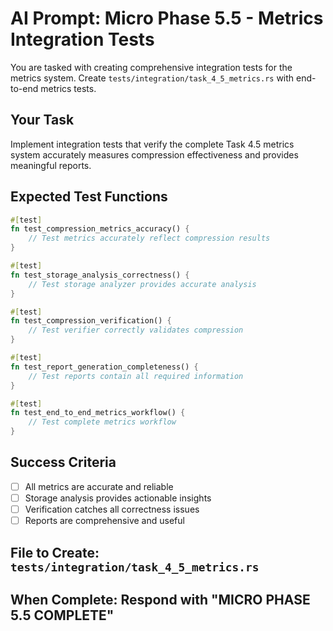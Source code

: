 # AI Prompt: Micro Phase 5.5 - Metrics Integration Tests

You are tasked with creating comprehensive integration tests for the metrics system. Create `tests/integration/task_4_5_metrics.rs` with end-to-end metrics tests.

## Your Task
Implement integration tests that verify the complete Task 4.5 metrics system accurately measures compression effectiveness and provides meaningful reports.

## Expected Test Functions
```rust
#[test]
fn test_compression_metrics_accuracy() {
    // Test metrics accurately reflect compression results
}

#[test]
fn test_storage_analysis_correctness() {
    // Test storage analyzer provides accurate analysis
}

#[test]
fn test_compression_verification() {
    // Test verifier correctly validates compression
}

#[test]
fn test_report_generation_completeness() {
    // Test reports contain all required information
}

#[test]
fn test_end_to_end_metrics_workflow() {
    // Test complete metrics workflow
}
```

## Success Criteria
- [ ] All metrics are accurate and reliable
- [ ] Storage analysis provides actionable insights
- [ ] Verification catches all correctness issues
- [ ] Reports are comprehensive and useful

## File to Create: `tests/integration/task_4_5_metrics.rs`
## When Complete: Respond with "MICRO PHASE 5.5 COMPLETE"